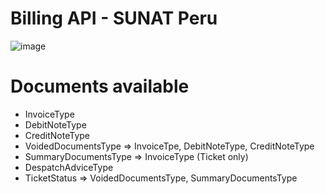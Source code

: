 # Billing API - SUNAT Peru


![image](https://user-images.githubusercontent.com/15368343/201546978-d1fbf102-fbaa-4c1e-9939-8e6d7380856c.png)

# Documents available
- InvoiceType
- DebitNoteType
- CreditNoteType
- VoidedDocumentsType => InvoiceTpe, DebitNoteType, CreditNoteType
- SummaryDocumentsType => InvoiceType (Ticket only)
- DespatchAdviceType
- TicketStatus => VoidedDocumentsType, SummaryDocumentsType
